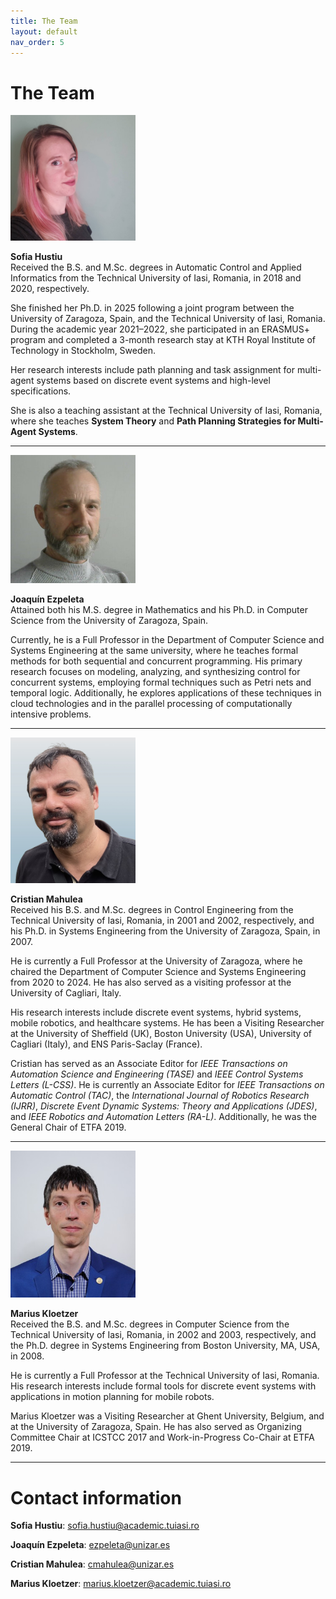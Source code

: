 ```yaml
---
title: The Team
layout: default
nav_order: 5
---
```


# The Team 




<img src="images/hustiu_photo.jpg" alt="Sofia Hustiu" width="200"/>

**Sofia Hustiu**  
Received the B.S. and M.Sc. degrees in Automatic Control and Applied Informatics from the Technical University of Iasi, Romania, in 2018 and 2020, respectively.  

She finished her Ph.D. in 2025 following a joint program between the University of Zaragoza, Spain, and the Technical University of Iasi, Romania. During the academic year 2021–2022, she participated in an ERASMUS+ program and completed a 3-month research stay at KTH Royal Institute of Technology in Stockholm, Sweden.  

Her research interests include path planning and task assignment for multi-agent systems based on discrete event systems and high-level specifications.  

She is also a teaching assistant at the Technical University of Iasi, Romania, where she teaches **System Theory** and **Path Planning Strategies for Multi-Agent Systems**.

---
<img src="images/ezpeleta.png" alt="Joaquín Ezpeleta" width="200"/>

**Joaquín Ezpeleta**  
Attained both his M.S. degree in Mathematics and his Ph.D. in Computer Science from the University of Zaragoza, Spain.  

Currently, he is a Full Professor in the Department of Computer Science and Systems Engineering at the same university, where he teaches formal methods for both sequential and concurrent programming. His primary research focuses on modeling, analyzing, and synthesizing control for concurrent systems, employing formal techniques such as Petri nets and temporal logic. Additionally, he explores applications of these techniques in cloud technologies and in the parallel processing of computationally intensive problems.

---

<img src="images/cristian_mahulea.png" alt="Cristian Mahulea" width="200"/>

**Cristian Mahulea**  
Received his B.S. and M.Sc. degrees in Control Engineering from the Technical University of Iasi, Romania, in 2001 and 2002, respectively, and his Ph.D. in Systems Engineering from the University of Zaragoza, Spain, in 2007.  

He is currently a Full Professor at the University of Zaragoza, where he chaired the Department of Computer Science and Systems Engineering from 2020 to 2024. He has also served as a visiting professor at the University of Cagliari, Italy.  

His research interests include discrete event systems, hybrid systems, mobile robotics, and healthcare systems. He has been a Visiting Researcher at the University of Sheffield (UK), Boston University (USA), University of Cagliari (Italy), and ENS Paris-Saclay (France).  

Cristian has served as an Associate Editor for *IEEE Transactions on Automation Science and Engineering (TASE)* and *IEEE Control Systems Letters (L-CSS)*. He is currently an Associate Editor for *IEEE Transactions on Automatic Control (TAC)*, the *International Journal of Robotics Research (IJRR)*, *Discrete Event Dynamic Systems: Theory and Applications (JDES)*, and *IEEE Robotics and Automation Letters (RA-L)*. Additionally, he was the General Chair of ETFA 2019.

---

<img src="images/kloetzer_photo.jpg" alt="Marius Kloetzer" width="200"/>

**Marius Kloetzer**  
Received the B.S. and M.Sc. degrees in Computer Science from the Technical University of Iasi, Romania, in 2002 and 2003, respectively, and the Ph.D. degree in Systems Engineering from Boston University, MA, USA, in 2008.  

He is currently a Full Professor at the Technical University of Iasi, Romania. His research interests include formal tools for discrete event systems with applications in motion planning for mobile robots.  

Marius Kloetzer was a Visiting Researcher at Ghent University, Belgium, and at the University of Zaragoza, Spain. He has also served as Organizing Committee Chair at ICSTCC 2017 and Work-in-Progress Co-Chair at ETFA 2019.

---



# Contact information
**Sofia Hustiu**: sofia.hustiu@academic.tuiasi.ro

**Joaquín Ezpeleta**: ezpeleta@unizar.es

**Cristian Mahulea**: cmahulea@unizar.es

**Marius Kloetzer**: marius.kloetzer@academic.tuiasi.ro



